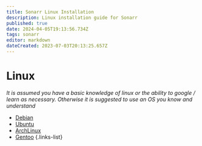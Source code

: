 ```yaml
---
title: Sonarr Linux Installation
description: Linux installation guide for Sonarr
published: true
date: 2024-04-05T19:13:56.734Z
tags: sonarr
editor: markdown
dateCreated: 2023-07-03T20:13:25.657Z
---
```


# Linux

*It is assumed you have a basic knowledge of linux or the ability to google / learn as necessary. Otherwise it is suggested to use an OS you know and understand*

- [Debian](https://sonarr.tv/#downloads-linux-debian)
- [Ubuntu](https://sonarr.tv/#downloads-linux-ubuntu)
- [ArchLinux](https://aur.archlinux.org/packages/sonarr/)
- [Gentoo](https://sonarr.tv/#downloads-linux-gentoo)
{.links-list}